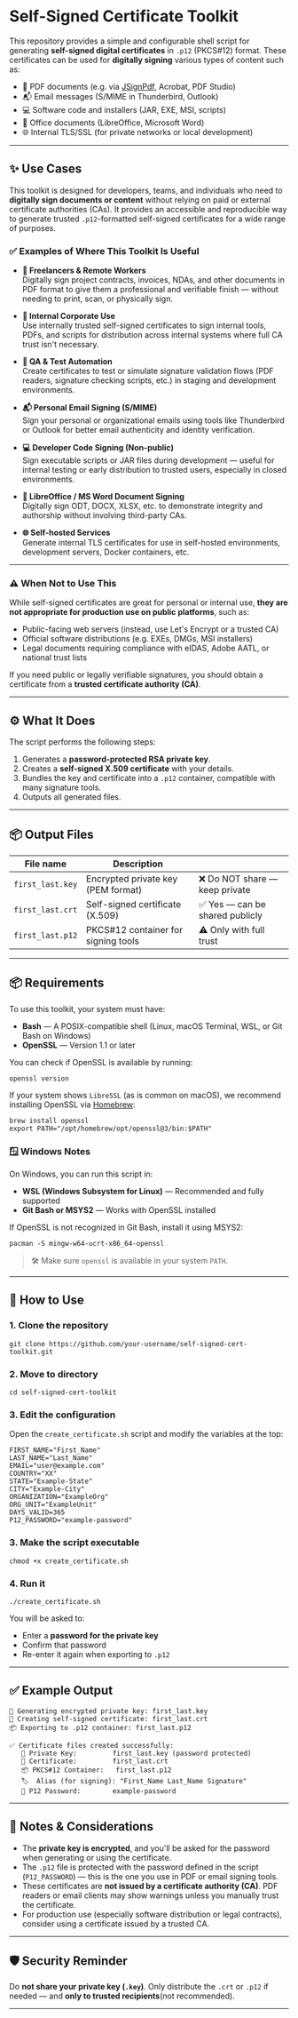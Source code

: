 # Self-Signed Certificate Toolkit

This repository provides a simple and configurable shell script for generating **self-signed digital certificates** in `.p12` (PKCS#12) format. These certificates can be used for **digitally signing** various types of content such as:

- 📄 PDF documents (e.g. via [JSignPdf](https://jsignpdf.sourceforge.net/), Acrobat, PDF Studio)
- 📬 Email messages (S/MIME in Thunderbird, Outlook)
- 💻 Software code and installers (JAR, EXE, MSI, scripts)
- 📝 Office documents (LibreOffice, Microsoft Word)
- 🌐 Internal TLS/SSL (for private networks or local development)

---

## ✨ Use Cases

This toolkit is designed for developers, teams, and individuals who need to **digitally sign documents or content** without relying on paid or external certificate authorities (CAs). It provides an accessible and reproducible way to generate trusted `.p12`-formatted self-signed certificates for a wide range of purposes.

### ✅ Examples of Where This Toolkit Is Useful

- **📄 Freelancers & Remote Workers**  
  Digitally sign project contracts, invoices, NDAs, and other documents in PDF format to give them a professional and verifiable finish — without needing to print, scan, or physically sign.

- **💼 Internal Corporate Use**  
  Use internally trusted self-signed certificates to sign internal tools, PDFs, and scripts for distribution across internal systems where full CA trust isn't necessary.

- **🧪 QA & Test Automation**  
  Create certificates to test or simulate signature validation flows (PDF readers, signature checking scripts, etc.) in staging and development environments.

- **📬 Personal Email Signing (S/MIME)**  
  Sign your personal or organizational emails using tools like Thunderbird or Outlook for better email authenticity and identity verification.

- **💻 Developer Code Signing (Non-public)**  
  Sign executable scripts or JAR files during development — useful for internal testing or early distribution to trusted users, especially in closed environments.

- **📝 LibreOffice / MS Word Document Signing**  
  Digitally sign ODT, DOCX, XLSX, etc. to demonstrate integrity and authorship without involving third-party CAs.

- **🌐 Self-hosted Services**  
  Generate internal TLS certificates for use in self-hosted environments, development servers, Docker containers, etc.

---

### ⚠️ When Not to Use This

While self-signed certificates are great for personal or internal use, **they are not appropriate for production use on public platforms**, such as:

- Public-facing web servers (instead, use Let's Encrypt or a trusted CA)
- Official software distributions (e.g. EXEs, DMGs, MSI installers)
- Legal documents requiring compliance with eIDAS, Adobe AATL, or national trust lists

If you need public or legally verifiable signatures, you should obtain a certificate from a **trusted certificate authority (CA)**.


---

## ⚙️ What It Does

The script performs the following steps:

1. Generates a **password-protected RSA private key**.
2. Creates a **self-signed X.509 certificate** with your details.
3. Bundles the key and certificate into a `.p12` container, compatible with many signature tools.
4. Outputs all generated files.

---

## 📦 Output Files

| File name              | Description                                |                                  |
|------------------------|--------------------------------------------|----------------------------------|
| `first_last.key`       | Encrypted private key (PEM format)         | ❌ Do NOT share — keep private  |
| `first_last.crt`       | Self-signed certificate (X.509)            | ✅ Yes — can be shared publicly |
| `first_last.p12`       | PKCS#12 container for signing tools        | ⚠️ Only with full trust         |

---

## 📦 Requirements

To use this toolkit, your system must have:

- **Bash** — A POSIX-compatible shell (Linux, macOS Terminal, WSL, or Git Bash on Windows)
- **OpenSSL** — Version 1.1 or later

You can check if OpenSSL is available by running:

```
openssl version
```

If your system shows `LibreSSL` (as is common on macOS), we recommend installing OpenSSL via [Homebrew](https://brew.sh/):

```
brew install openssl
export PATH="/opt/homebrew/opt/openssl@3/bin:$PATH"
```

### 🪟 Windows Notes

On Windows, you can run this script in:

- **WSL (Windows Subsystem for Linux)** — Recommended and fully supported
- **Git Bash or MSYS2** — Works with OpenSSL installed

If OpenSSL is not recognized in Git Bash, install it using MSYS2:

```
pacman -S mingw-w64-ucrt-x86_64-openssl
```

> 🛠 Make sure `openssl` is available in your system `PATH`.

---

## 🔧 How to Use

### 1. Clone the repository

```
git clone https://github.com/your-username/self-signed-cert-toolkit.git
```
### 2. Move to directory

```
cd self-signed-cert-toolkit
```

### 3. Edit the configuration

Open the `create_certificate.sh` script and modify the variables at the top:

```
FIRST_NAME="First_Name"
LAST_NAME="Last_Name"
EMAIL="user@example.com"
COUNTRY="XX"
STATE="Example-State"
CITY="Example-City"
ORGANIZATION="ExampleOrg"
ORG_UNIT="ExampleUnit"
DAYS_VALID=365
P12_PASSWORD="example-password"
```

### 3. Make the script executable

```
chmod +x create_certificate.sh
```

### 4. Run it

```
./create_certificate.sh
```

You will be asked to:
- Enter a **password for the private key**
- Confirm that password
- Re-enter it again when exporting to `.p12`

---

## ✅ Example Output

```
🔐 Generating encrypted private key: first_last.key
📄 Creating self-signed certificate: first_last.crt
📦 Exporting to .p12 container: first_last.p12

✅ Certificate files created successfully:
   🔑 Private Key:         first_last.key (password protected)
   📄 Certificate:         first_last.crt
   📦 PKCS#12 Container:   first_last.p12
   🏷  Alias (for signing): "First_Name Last_Name Signature"
   🔐 P12 Password:        example-password
```

---

## 📌 Notes & Considerations

- The **private key is encrypted**, and you'll be asked for the password when generating or using the certificate.
- The `.p12` file is protected with the password defined in the script (`P12_PASSWORD`) — this is the one you use in PDF or email signing tools.
- These certificates are **not issued by a certificate authority (CA)**. PDF readers or email clients may show warnings unless you manually trust the certificate.
- For production use (especially software distribution or legal contracts), consider using a certificate issued by a trusted CA.

---

## 🛡️ Security Reminder

Do **not share your private key (`.key`)**. Only distribute the `.crt` or `.p12` if needed — and **only to trusted recipients**(not recommended).

---

